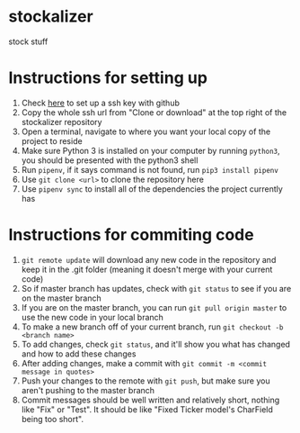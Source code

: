 # stockalizer
stock stuff


# Instructions for setting up
1. Check [here](https://help.github.com/en/enterprise/2.18/user/github/authenticating-to-github/adding-a-new-ssh-key-to-your-github-account) to set up a ssh key with github
2. Copy the whole ssh url from "Clone or download" at the top right of the stockalizer repository
3. Open a terminal, navigate to where you want your local copy of the project to reside
4. Make sure Python 3 is installed on your computer by running `python3`, you should be presented with the python3 shell
5. Run `pipenv`, if it says command is not found, run `pip3 install pipenv`
6. Use `git clone <url>` to clone the repository here
7. Use `pipenv sync` to install all of the dependencies the project currently has


# Instructions for commiting code
1. `git remote update` will download any new code in the repository and keep it in the .git folder (meaning it doesn't merge with your current code)
2. So if master branch has updates, check with `git status` to see if you are on the master branch
3. If you are on the master branch, you can run `git pull origin master` to use the new code in your local branch
4. To make a new branch off of your current branch, run `git checkout -b <branch name>`
5. To add changes, check `git status`, and it'll show you what has changed and how to add these changes
6. After adding changes, make a commit with `git commit -m <commit message in quotes>`
7. Push your changes to the remote with `git push`, but make sure you aren't pushing to the master branch
8. Commit messages should be well written and relatively short, nothing like "Fix" or "Test". It should be like "Fixed Ticker model's CharField being too short".
